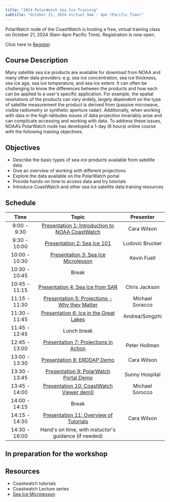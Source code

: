 ```yaml
---
title: "2024 PolarWatch Sea Ice Training"
subtitle: "October 21, 2024 Virtual 9am - 4pm (Pacific Time)"
---
```


PolarWatch node of the CoastWatch is hosting a free, virtual training class on October 21, 2024 (9am-4pm Pacific Time). Registration is now open. 

Click here to [Register](https://lp.constantcontactpages.com/ev/reg/78xuhzs/lp/e266250c-b995-44e4-841e-97b4cc22bbec).


## Course Description
Many satellite sea ice products are available for download from NOAA and many other data providers: e.g. sea ice concentration, sea ice thickness, sea ice age, sea ice temperature, and sea ice extent. It can often be challenging to know the differences between the products and how each can be applied to a user's specific application. For example, the spatial resolutions of the products can vary widely, largely dependent on the type of satellite measurement the product is derived from (passive microwave, visible radiometry or synthetic aperture radar). Additionally, when working with data in the high-latitudes issues of data projection invariably arise and can complicate accessing and working with data. To address these issues, NOAA’s PolarWatch node has developed a 1-day (6 hours) online course with the following training objectives.

## Objectives
* Describe the basic types of sea-ice products available from satellite data
* Give an overview of working with different projections
* Explore the data available on the PolarWatch portal
* Provide hands-on time to access data and try tutorials
* Introduce CoastWatch and other sea ice satellite data training resources

## Schedule

| Time          | Topic                                                                         | Presenter                    |
|:-------------:|:-----------------------------------------------------------------------------:|:----------------------------:|
| 9:00 - 9:30   | [Presentation 1: Introduction to NOAA CoastWatch](presentation1.qmd)               | Cara Wilson           | 
| 9:30 - 10:00  | [Presentation 2: Sea Ice 101](presentation2.qmd)                                   | Ludovic Brucker       |
| 10:00 - 10:30 | [Presentation 3: Sea Ice Microlesson](presentation3.qmd)                           | Kevin Fuell           |
| 10:30 - 10:45 | Break                                                                              |                       |
| 10:45 - 11:15 | [Presentation 4: Sea Ice from SAR](presentation4.qmd)                              | Chris Jackson         |
| 11:15 - 11:30 | [Presentation 5: Projections - Why they Matter](presentation5.qmd)                 | Michael Soracco       |
| 11:30 - 11:45 | [Presentation 6: Ice in the Great Lakes](presentation6.qmd)                        |  Andrea/Songzhi       |
| 11:45 - 12:45 | Lunch break                                                                        |                       |  
| 12:45 - 13:00 | [Presentation 7: Projections in Action ](presentation7.qmd)                        | Peter Hollman         |
| 13:00 - 13:30 | [Presentation 8: ERDDAP Demo  ](presentation8.qmd)                                 | Cara Wilson           |
| 13:30 - 13:45 | [Presentation 9: PolarWatch Portal Demo  ](presentation9.qmd)                      | Sunny Hospital        |
| 13:45 - 14:00 | [Presentation 10: CoastWatch Viewer dem0 ](presentation10.qmd)                     | Michael Sorocco       |
| 14:00 - 14:15 | Break                                                                              |                       |                                    
| 14:15 - 14:30 | [Presentation 11: Overview of Tutorials ](presentation11.qmd)                      |  Cara Wilson          |
| 14:30 - 16:00 | Hand's on time, with instuctor's guidance (if needed)                              |                       |



## In preparation for the workshop

## Resources
- Coastwatch tutorials
- Coastwatch Lecture series
- [Sea Ice Microlesson](https://weather.ndc.nasa.gov/sport/training/articles/20220803_JPSS-Sea-Ice-Microlesson/content/#/)
